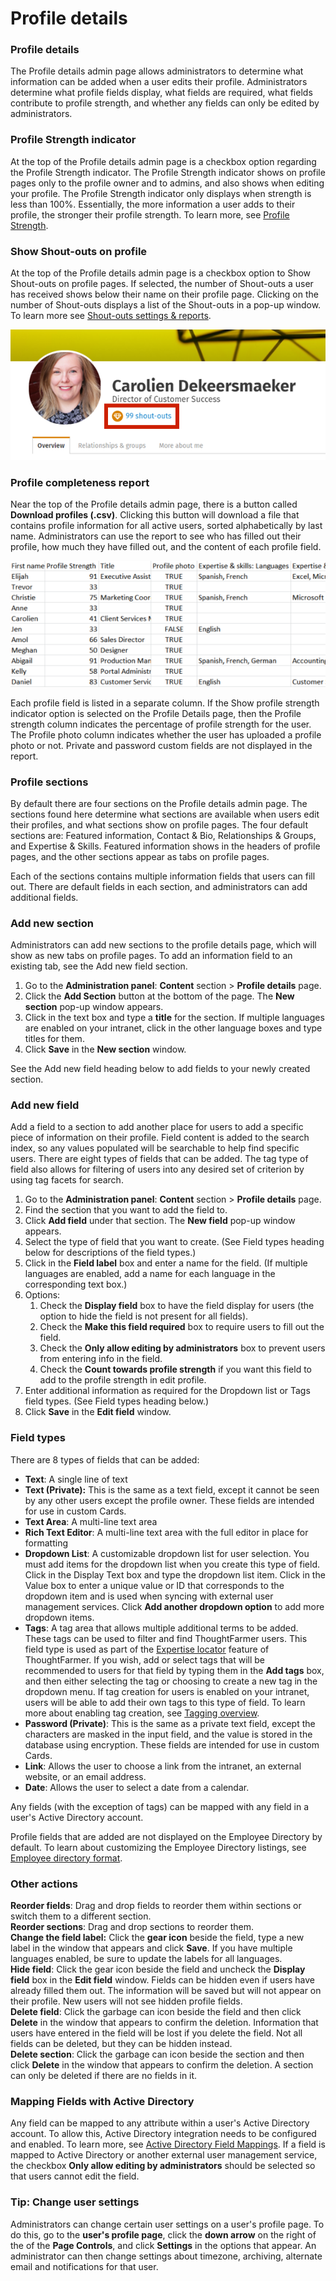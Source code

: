 # Profile details

### Profile details

The Profile details admin page allows administrators to determine what information can be added when a user edits their profile. Administrators determine what profile fields display, what fields are required, what fields contribute to profile strength, and whether any fields can only be edited by administrators.

### Profile Strength indicator

At the top of the Profile details admin page is a checkbox option regarding the Profile Strength indicator. The Profile Strength indicator shows on profile pages only to the profile owner and to admins, and also shows when editing your profile. The Profile Strength indicator only displays when strength is less than 100%. Essentially, the more information a user adds to their profile, the stronger their profile strength. To learn more, see [Profile Strength](profile-strength.md).

### **Show Shout-outs on profile**

At the top of the Profile details admin page is a checkbox option to Show Shout-outs on profile pages. If selected, the number of Shout-outs a user has received shows below their name on their profile page. Clicking on the number of Shout-outs displays a list of the Shout-outs in a pop-up window. To learn more see [Shout-outs settings & reports](../../customize-your-content/shout-out-settings-and-reports.md).

![](../../../.gitbook/assets/5%20%2824%29.png)

### Profile completeness report

Near the top of the Profile details admin page, there is a button called **Download profiles \(.csv\)**. Clicking this button will download a file that contains profile information for all active users, sorted alphabetically by last name. Administrators can use the report to see who has filled out their profile, how much they have filled out, and the content of each profile field.

![](../../../.gitbook/assets/6%20%2813%29.png)

Each profile field is listed in a separate column. If the Show profile strength indicator option is selected on the Profile Details page, then the Profile strength column indicates the percentage of profile strength for the user. The Profile photo column indicates whether the user has uploaded a profile photo or not. Private and password custom fields are not displayed in the report.

### Profile sections

By default there are four sections on the Profile details admin page. The sections found here determine what sections are available when users edit their profiles, and what sections show on profile pages. The four default sections are: Featured information, Contact & Bio, Relationships & Groups, and Expertise & Skills. Featured information shows in the headers of profile pages, and the other sections appear as tabs on profile pages.  
  
Each of the sections contains multiple information fields that users can fill out. There are default fields in each section, and administrators can add additional fields.

### Add new section

Administrators can add new sections to the profile details page, which will show as new tabs on profile pages. To add an information field to an existing tab, see the Add new field section.

1. Go to the **Administration panel**: **Content** section &gt; **Profile details** page.
2. Click the **Add Section** button at the bottom of the page. The **New section** pop-up window appears.
3. Click in the text box and type a **title** for the section. If multiple languages are enabled on your intranet, click in the other language boxes and type titles for them.
4. Click **Save** in the **New section** window.

See the Add new field heading below to add fields to your newly created section.

### Add new field

Add a field to a section to add another place for users to add a specific piece of information on their profile. Field content is added to the search index, so any values populated will be searchable to help find specific users. There are eight types of fields that can be added. The tag type of field also allows for filtering of users into any desired set of criterion by using tag facets for search.​

1. Go to the **Administration panel**: **Content** section &gt; **Profile details** page.
2. Find the section that you want to add the field to.
3. Click **Add field** under that section. The **New field** pop-up window appears.
4. Select the type of field that you want to create. \(See Field types heading below for descriptions of the field types.\)
5. Click in the **Field label** box and enter a name for the field. \(If multiple languages are enabled, add a name for each language in the corresponding text box.\)
6. Options:
   1. Check the **Display field** box to have the field display for users \(the option to hide the field is not present for all fields\).
   2. Check the **Make this field required** box to require users to fill out the field.
   3. Check the **Only allow editing by administrators** box to prevent users from entering info in the field.
   4. Check the **Count towards profile strength** if you want this field to add to the profile strength in edit profile.
7. Enter additional information as required for the Dropdown list or Tags field types. \(See Field types heading below.\)
8. Click **Save** in the **Edit field** window.

### Field types <a id="section1"></a>

There are 8 types of  fields that can be added:

* **Text**: A single line of text
* **Text \(Private\):** This is the same as a text field, except it cannot be seen by any other users except the profile owner. These fields are intended for use in custom Cards.
* **Text Area**: A multi-line text area
* **Rich Text Editor**: A multi-line text area with the full editor in place for formatting
* **Dropdown List**: A customizable dropdown list for user selection. You must add items for the dropdown list when you create this type of field. Click in the Display Text box and type the dropdown list item. Click in the Value box to enter a unique value or ID that corresponds to the dropdown item and is used when syncing with external user management services. Click **Add another dropdown option** to add more dropdown items.
* **Tags**: A tag area that allows multiple additional terms to be added. These tags can be used to filter and find ThoughtFarmer users. This field type is used as part of the [Expertise locator](../untitled-4/) feature of ThoughtFarmer. If you wish, add or select tags that will be recommended to users for that field by typing them in the **Add tags** box, and then either selecting the tag or choosing to create a new tag in the dropdown menu. If tag creation for users is enabled on your intranet, users will be able to add their own tags to this type of field. To learn more about enabling tag creation, see [Tagging overview](../untitled-5/tags-overview.md).
* **Password \(Private\)**: This is the same as a private text field, except the characters are masked in the input field, and the value is stored in the database using encryption. These fields are intended for use in custom Cards.
* **Link**: Allows the user to choose a link from the intranet, an external website, or an email address.
* **Date**: Allows the user to select a date from a calendar.

Any fields \(with the exception of tags\) can be mapped with any field in a user's Active Directory account.

Profile fields that are added are not displayed on the Employee Directory by default. To learn about customizing the Employee Directory listings, see [Employee directory format](../untitled-3.md).  

### Other actions

**Reorder fields**: Drag and drop fields to reorder them within sections or switch them to a different section.  
**Reorder sections**: Drag and drop sections to reorder them.  
**Change the field label:** Click the **gear icon** beside the field, type a new label in the window that appears and click **Save**. If you have multiple languages enabled, be sure to update the labels for all languages.  
**Hide field**: Click the gear icon beside the field and uncheck the **Display field** box in the **Edit field** window. Fields can be hidden even if users have already filled them out. The information will be saved but will not appear on their profile. New users will not see hidden profile fields.  
**Delete field**: Click the garbage can icon beside the field and then click **Delete** in the window that appears to confirm the deletion. Information that users have entered in the field will be lost if you delete the field. Not all fields can be deleted, but they can be hidden instead.  
**Delete section**: Click the garbage can icon beside the section and then click **Delete** in the window that appears to confirm the deletion. A section can only be deleted if there are no fields in it.

### Mapping Fields with Active Directory <a id="section4"></a>

Any field can be mapped to any attribute within a user's Active Directory account. To allow this, Active Directory integration needs to be configured and enabled. To learn more, see [Active Directory Field Mappings](../../activity-directory-integration/active-directory-field-mappings/). If a field is mapped to Active Directory or another external user management service, the checkbox **Only allow editing by administrators** should be selected so that users cannot edit the field.  
 

### Tip: Change user settings

Administrators can change certain user settings on a user's profile page. To do this, go to the **user's profile page**, click the **down arrow** on the right of the of the **Page Controls**, and click **Settings** in the options that appear. An administrator can then change settings about timezone, archiving, alternate email and notifications for that user.

